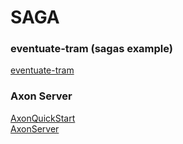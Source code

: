 # SAGA


### eventuate-tram (sagas example)
[eventuate-tram](https://github.com/eventuate-tram/eventuate-tram-sagas-examples-customers-and-orders)


### Axon Server
[AxonQuickStart](https://axoniq.io/download)<br>
[AxonServer](https://axoniq.io/product-overview/axon-server)
